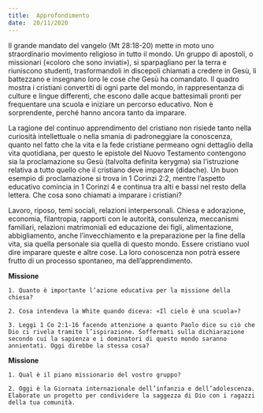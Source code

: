 ```yaml
---
title:  Approfondimento
date:  20/11/2020
---
```


Il grande mandato del vangelo (Mt 28:18-20) mette in moto uno straordinario movimento religioso in tutto il mondo. Un gruppo di apostoli, o missionari («coloro che sono inviati»), si sparpagliano per la terra e riuniscono studenti, trasformandoli in discepoli chiamati a credere in Gesù, li battezzano e insegnano loro le cose che Gesù ha comandato. Il quadro mostra i cristiani convertiti di ogni parte del mondo, in rappresentanza di culture e lingue differenti, che escono dalle acque battesimali pronti per frequentare una scuola e iniziare un percorso educativo. Non è sorprendente, perché hanno ancora tanto da imparare.

La ragione del continuo apprendimento del cristiano non risiede tanto nella curiosità intellettuale o nella smania di padroneggiare la conoscenza, quanto nel fatto che la vita e la fede cristiane permeano ogni dettaglio della vita quotidiana, per questo le epistole del Nuovo Testamento contengono sia la proclamazione su Gesù (talvolta definita kerygma) sia l’istruzione relativa a tutto quello che il cristiano deve imparare (didache). Un buon esempio di proclamazione si trova in 1 Corinzi 2:2, mentre l’aspetto educativo comincia in 1 Corinzi 4 e continua tra alti e bassi nel resto della lettera. Che cosa sono chiamati a imparare i cristiani?

Lavoro, riposo, temi sociali, relazioni interpersonali. Chiesa e adorazione, economia, filantropia, rapporti con le autorità, consulenza, meccanismi familiari, relazioni matrimoniali ed educazione dei figli, alimentazione, abbigliamento, anche l’invecchiamento e la preparazione per la fine della vita, sia quella personale sia quella di questo mondo. Essere cristiano vuol dire imparare queste e altre cose. La loro conoscenza non potrà essere frutto di un processo spontaneo, ma dell’apprendimento.

**Missione**

`1.	Quanto è importante l’azione educativa per la missione della chiesa?`

`2.	Cosa intendeva la White quando diceva: «Il cielo è una scuola»?`

`3.	Leggi 1 Co 2:1-16 facendo attenzione a quanto Paolo dice su ciò che Dio ci rivela tramite l’ispirazione. Soffermati sulla dichiarazione secondo cui la sapienza e i dominatori di questo mondo saranno annientati. Oggi direbbe la stessa cosa?`

**Missione**

`1.	Qual è il piano missionario del vostro gruppo?`

`2.	Oggi è la Giornata internazionale dell’infanzia e dell’adolescenza. Elaborate un progetto per condividere la saggezza di Dio con i ragazzi della tua comunità.`